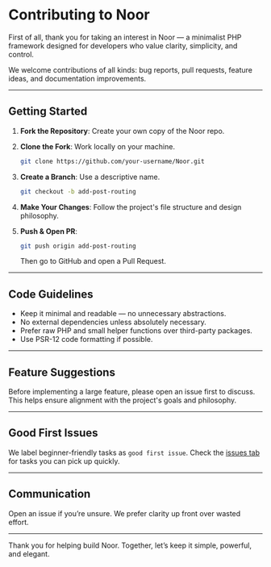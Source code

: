 # Contributing to Noor

First of all, thank you for taking an interest in Noor — a minimalist PHP framework designed for developers who value clarity, simplicity, and control.

We welcome contributions of all kinds: bug reports, pull requests, feature ideas, and documentation improvements.

---

## Getting Started

1. **Fork the Repository**: Create your own copy of the Noor repo.
2. **Clone the Fork**: Work locally on your machine.

   ```bash
   git clone https://github.com/your-username/Noor.git
   ```
3. **Create a Branch**: Use a descriptive name.

   ```bash
   git checkout -b add-post-routing
   ```
4. **Make Your Changes**: Follow the project's file structure and design philosophy.
5. **Push & Open PR**:

   ```bash
   git push origin add-post-routing
   ```

   Then go to GitHub and open a Pull Request.

---

## Code Guidelines

* Keep it minimal and readable — no unnecessary abstractions.
* No external dependencies unless absolutely necessary.
* Prefer raw PHP and small helper functions over third-party packages.
* Use PSR-12 code formatting if possible.

---

## Feature Suggestions

Before implementing a large feature, please open an issue first to discuss.
This helps ensure alignment with the project's goals and philosophy.

---

## Good First Issues

We label beginner-friendly tasks as `good first issue`. Check the [issues tab](https://github.com/QuaziTalha/Noor/issues) for tasks you can pick up quickly.

---

## Communication

Open an issue if you’re unsure. We prefer clarity up front over wasted effort.

---

Thank you for helping build Noor. Together, let’s keep it simple, powerful, and elegant.
